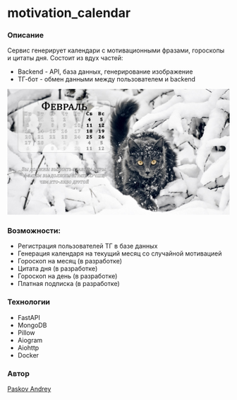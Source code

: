 # motivation_calendar

### Описание
Сервис генерирует календари с мотивационными фразами, гороскопы и цитаты дня.
Состоит из вдух частей:
- Backend - API, база данных, генерирование изображение
- ТГ-бот - обмен данными между пользователем и backend

![Пример](https://github.com/vBaMnup/motivation_calendar/blob/e579b526e748c2d29dc43d3bf27904ac4353fa18/img/preview.jpg)

### Возможности:

- Регистрация пользователей ТГ в базе данных
- Генерация календаря на текущий месяц со случайной мотивацией
- Гороскоп на месяц (в разработке)
- Цитата дня (в разработке)
- Гороскоп на день (в разработке)
- Платная подписка (в разработке)

### Технологии

- FastAPI
- MongoDB
- Pillow
- Aiogram
- Aiohttp
- Docker

### Автор
[Paskov Andrey](https://vk.com/andrey_paskov)
